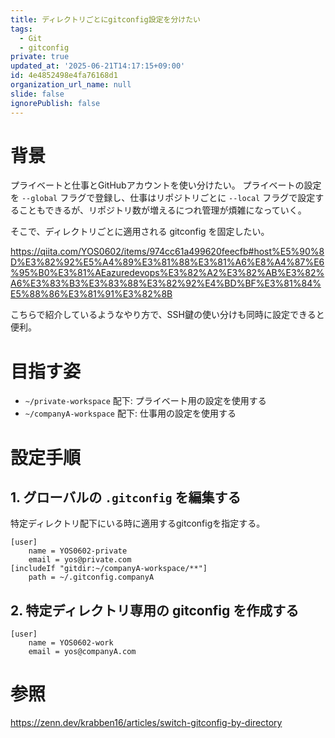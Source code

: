 ```yaml
---
title: ディレクトリごとにgitconfig設定を分けたい
tags:
  - Git
  - gitconfig
private: true
updated_at: '2025-06-21T14:17:15+09:00'
id: 4e4852498e4fa76168d1
organization_url_name: null
slide: false
ignorePublish: false
---
```


# 背景

プライベートと仕事とGitHubアカウントを使い分けたい。
プライベートの設定を `--global` フラグで登録し、仕事はリポジトリごとに `--local` フラグで設定することもできるが、リポジトリ数が増えるにつれ管理が煩雑になっていく。

そこで、ディレクトリごとに適用される gitconfig を固定したい。

https://qiita.com/YOS0602/items/974cc61a499620feecfb#host%E5%90%8D%E3%82%92%E5%A4%89%E3%81%88%E3%81%A6%E8%A4%87%E6%95%B0%E3%81%AEazuredevops%E3%82%A2%E3%82%AB%E3%82%A6%E3%83%B3%E3%83%88%E3%82%92%E4%BD%BF%E3%81%84%E5%88%86%E3%81%91%E3%82%8B

こちらで紹介しているようなやり方で、SSH鍵の使い分けも同時に設定できると便利。

# 目指す姿

- `~/private-workspace` 配下: プライベート用の設定を使用する
- `~/companyA-workspace` 配下: 仕事用の設定を使用する

# 設定手順

## 1. グローバルの `.gitconfig` を編集する

特定ディレクトリ配下にいる時に適用するgitconfigを指定する。

```~/.gitconfig
[user]
    name = YOS0602-private
    email = yos@private.com
[includeIf "gitdir:~/companyA-workspace/**"]
    path = ~/.gitconfig.companyA
```

## 2. 特定ディレクトリ専用の gitconfig を作成する

```~/.gitconfig.companyA
[user]
    name = YOS0602-work
    email = yos@companyA.com
```

# 参照

https://zenn.dev/krabben16/articles/switch-gitconfig-by-directory
